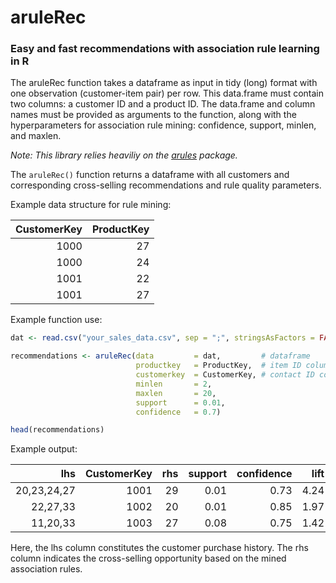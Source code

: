 # aruleRec

### Easy and fast recommendations with association rule learning in R

The aruleRec function takes a dataframe as input in tidy (long) format with one observation (customer-item pair) per row. This data.frame must contain two columns: a customer ID and a product ID. The data.frame and column names must be provided as arguments to the function, along with the hyperparameters for association rule mining: confidence, support, minlen, and maxlen. 

*Note: This library relies heaviliy on the [arules](https://cran.r-project.org/web/packages/arules/index.html) package.*

The ```aruleRec()``` function returns a dataframe with all customers and corresponding cross-selling recommendations and rule quality parameters.

Example data structure for rule mining:

| CustomerKey   | ProductKey    |
| ------------: |--------------:|
| 1000          | 27            |
| 1000          | 24            |
| 1001          | 22            |
| 1001          | 27            |


Example function use:

```R
dat <- read.csv("your_sales_data.csv", sep = ";", stringsAsFactors = FALSE)

recommendations <- aruleRec(data         = dat,         # dataframe
                            productkey   = ProductKey,  # item ID column
                            customerkey  = CustomerKey, # contact ID column
                            minlen       = 2, 
                            maxlen       = 20, 
                            support      = 0.01, 
                            confidence   = 0.7)

head(recommendations)

```


Example output:

| lhs	         | CustomerKey|	rhs  |	support | confidence  | lift   |	count|
|----------------:|-----------:|--------:|----------:|------------:|-------:|--------:|
| 20,23,24,27     |     1001   |	29   |	0.01    | 0.73	    | 4.24   |	1305 |
| 22,27,33        |     1002   |	20   |	0.01    | 0.85	    | 1.97   |	1453 |
| 11,20,33        |     1003   |	27   |	0.08    | 0.75	    | 1.42   |	1151 |

Here, the lhs column constitutes the customer purchase history. The rhs column indicates the cross-selling opportunity based on the mined association rules. 

